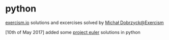 # python
[exercism.io](http://exercism.io/) solutions and excercises
solved by [Michał Dobrzyck@Exercism](http://exercism.io/misiekofski)

[10th of May 2017]
added some [project euler](https://projecteuler.net/) solutions in python
